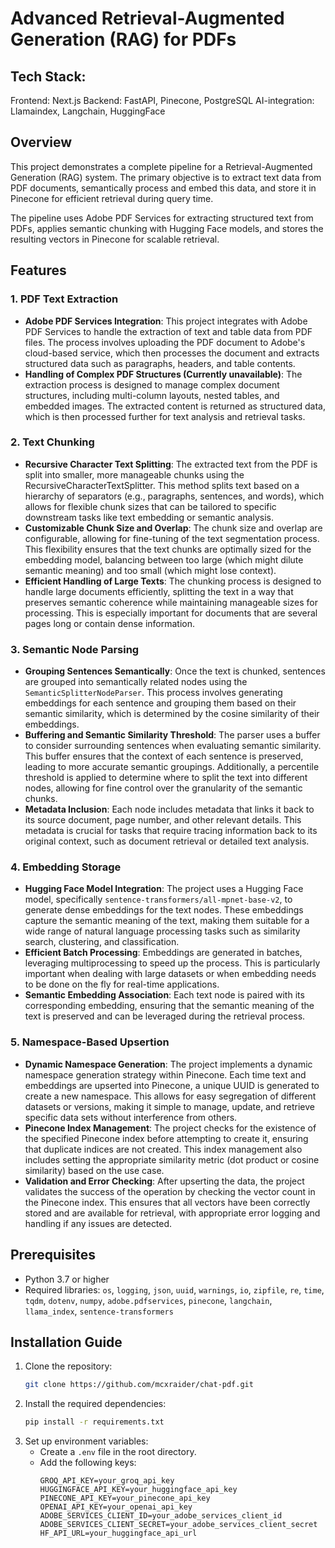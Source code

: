 # Advanced Retrieval-Augmented Generation (RAG) for PDFs

## Tech Stack:

Frontend: Next.js
Backend: FastAPI, Pinecone, PostgreSQL
AI-integration: Llamaindex, Langchain, HuggingFace

## Overview

This project demonstrates a complete pipeline for a Retrieval-Augmented Generation (RAG) system. The primary objective is to extract text data from PDF documents, semantically process and embed this data, and store it in Pinecone for efficient retrieval during query time. 

The pipeline uses Adobe PDF Services for extracting structured text from PDFs, applies semantic chunking with Hugging Face models, and stores the resulting vectors in Pinecone for scalable retrieval.

## Features

### 1. **PDF Text Extraction**
   - **Adobe PDF Services Integration**: This project integrates with Adobe PDF Services to handle the extraction of text and table data from PDF files. The process involves uploading the PDF document to Adobe's cloud-based service, which then processes the document and extracts structured data such as paragraphs, headers, and table contents.
   - **Handling of Complex PDF Structures (Currently unavailable)**: The extraction process is designed to manage complex document structures, including multi-column layouts, nested tables, and embedded images. The extracted content is returned as structured data, which is then processed further for text analysis and retrieval tasks.

### 2. **Text Chunking**
   - **Recursive Character Text Splitting**: The extracted text from the PDF is split into smaller, more manageable chunks using the RecursiveCharacterTextSplitter. This method splits text based on a hierarchy of separators (e.g., paragraphs, sentences, and words), which allows for flexible chunk sizes that can be tailored to specific downstream tasks like text embedding or semantic analysis.
   - **Customizable Chunk Size and Overlap**: The chunk size and overlap are configurable, allowing for fine-tuning of the text segmentation process. This flexibility ensures that the text chunks are optimally sized for the embedding model, balancing between too large (which might dilute semantic meaning) and too small (which might lose context).
   - **Efficient Handling of Large Texts**: The chunking process is designed to handle large documents efficiently, splitting the text in a way that preserves semantic coherence while maintaining manageable sizes for processing. This is especially important for documents that are several pages long or contain dense information.

### 3. **Semantic Node Parsing**
   - **Grouping Sentences Semantically**: Once the text is chunked, sentences are grouped into semantically related nodes using the `SemanticSplitterNodeParser`. This process involves generating embeddings for each sentence and grouping them based on their semantic similarity, which is determined by the cosine similarity of their embeddings.
   - **Buffering and Semantic Similarity Threshold**: The parser uses a buffer to consider surrounding sentences when evaluating semantic similarity. This buffer ensures that the context of each sentence is preserved, leading to more accurate semantic groupings. Additionally, a percentile threshold is applied to determine where to split the text into different nodes, allowing for fine control over the granularity of the semantic chunks.
   - **Metadata Inclusion**: Each node includes metadata that links it back to its source document, page number, and other relevant details. This metadata is crucial for tasks that require tracing information back to its original context, such as document retrieval or detailed text analysis.

### 4. **Embedding Storage**
   - **Hugging Face Model Integration**: The project uses a Hugging Face model, specifically `sentence-transformers/all-mpnet-base-v2`, to generate dense embeddings for the text nodes. These embeddings capture the semantic meaning of the text, making them suitable for a wide range of natural language processing tasks such as similarity search, clustering, and classification.
   - **Efficient Batch Processing**: Embeddings are generated in batches, leveraging multiprocessing to speed up the process. This is particularly important when dealing with large datasets or when embedding needs to be done on the fly for real-time applications.
   - **Semantic Embedding Association**: Each text node is paired with its corresponding embedding, ensuring that the semantic meaning of the text is preserved and can be leveraged during the retrieval process.

### 5. **Namespace-Based Upsertion**
   - **Dynamic Namespace Generation**: The project implements a dynamic namespace generation strategy within Pinecone. Each time text and embeddings are upserted into Pinecone, a unique UUID is generated to create a new namespace. This allows for easy segregation of different datasets or versions, making it simple to manage, update, and retrieve specific data sets without interference from others.
   - **Pinecone Index Management**: The project checks for the existence of the specified Pinecone index before attempting to create it, ensuring that duplicate indices are not created. This index management also includes setting the appropriate similarity metric (dot product or cosine similarity) based on the use case.
   - **Validation and Error Checking**: After upserting the data, the project validates the success of the operation by checking the vector count in the Pinecone index. This ensures that all vectors have been correctly stored and are available for retrieval, with appropriate error logging and handling if any issues are detected.


## Prerequisites

- Python 3.7 or higher
- Required libraries: `os`, `logging`, `json`, `uuid`, `warnings`, `io`, `zipfile`, `re`, `time`, `tqdm`, `dotenv`, `numpy`, `adobe.pdfservices`, `pinecone`, `langchain`, `llama_index`, `sentence-transformers`


## Installation Guide

1. Clone the repository:
   ```bash
   git clone https://github.com/mcxraider/chat-pdf.git
   ```
2. Install the required dependencies:
   ```bash
   pip install -r requirements.txt
   ```
3. Set up environment variables:
   - Create a `.env` file in the root directory.
   - Add the following keys:
     ```plaintext
     GROQ_API_KEY=your_groq_api_key
     HUGGINGFACE_API_KEY=your_huggingface_api_key
     PINECONE_API_KEY=your_pinecone_api_key
     OPENAI_API_KEY=your_openai_api_key
     ADOBE_SERVICES_CLIENT_ID=your_adobe_services_client_id
     ADOBE_SERVICES_CLIENT_SECRET=your_adobe_services_client_secret
     HF_API_URL=your_huggingface_api_url
     ```


